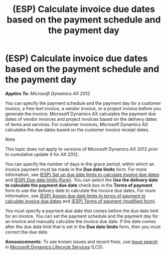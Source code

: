 ﻿---
title: (ESP) Calculate invoice due dates based on the payment schedule and the payment day
TOCTitle: (ESP) Calculate invoice due dates based on the payment schedule and the payment day
ms:assetid: 4c1163d8-2c22-4980-a10d-191ad08e932b
ms:mtpsurl: https://technet.microsoft.com/en-us/library/Dn304973(v=AX.60)
ms:contentKeyID: 54899951
ms.date: 04/18/2014
mtps_version: v=AX.60
f1_keywords:
- Forms.PaymSched
- Forms.PaymDay
- Forms.PaymDueDateLimits_ES
- ES – 00004
- MsDynAx060.Forms.PaymSched
- MsDynAx060.Forms.PaymDay
- MsDynAx060.Forms.PaymDueDateLimits_ES
---

# (ESP) Calculate invoice due dates based on the payment schedule and the payment day 


_**Applies To:** Microsoft Dynamics AX 2012_

You can specify the payment schedule and the payment day for a customer invoice, a free text invoice, a vendor invoice, or a project invoice before you generate the invoice. Microsoft Dynamics AX calculates the payment due dates of vendor invoices and project invoices based on the delivery dates of items and services. For customer invoices, Microsoft Dynamics AX calculates the due dates based on the customer invoice receipt dates.


> [!NOTE]
> <P>This topic does not apply to versions of Microsoft Dynamics AX 2012 prior to cumulative update 4 for AX 2012.</P>



You can specify the number of days in the grace period, within which an invoice payment must be made in the **Due date limits** form. For more information, see [(ESP) Set up due date limits to calculate invoice due dates](esp-set-up-due-date-limits-to-calculate-invoice-due-dates.md) and [(ESP) Due date limits (form)](https://technet.microsoft.com/en-us/library/jj923623\(v=ax.60\)). You can select the **Use the delivery date to calculate the payment due date** check box in the **Terms of payment** form to use the delivery date to calculate the invoice due dates. For more information, see [(ESP) Assign due date limits to terms of payment to calculate invoice due dates](esp-assign-due-date-limits-to-terms-of-payment-to-calculate-invoice-due-dates.md) and [(ESP) Terms of payment (modified form)](https://technet.microsoft.com/en-us/library/jj910987\(v=ax.60\)).

You must specify a payment due date that comes before the due date limit for an invoice. You can set the payment schedule and the payment day for an invoice and manually calculate the invoice due date. If the date comes after the due date limit that is set in the **Due date limits** form, then you must correct the due date.

  
**Announcements:** To see known issues and recent fixes, use [Issue search](http://go.microsoft.com/fwlink/?linkid=389258) in [Microsoft Dynamics Lifecycle Services](http://go.microsoft.com/fwlink/?linkid=306505) (LCS).

